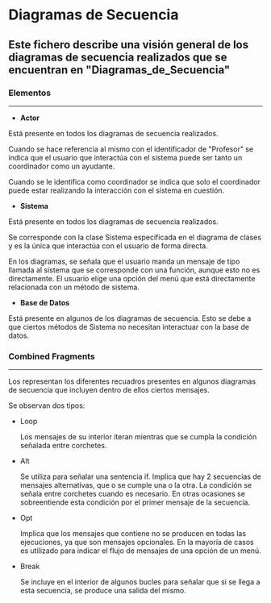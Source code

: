 # Diagramas de Secuencia

## Este fichero describe una visión general de los diagramas de secuencia realizados que se encuentran en "Diagramas_de_Secuencia"

### Elementos

---

* **Actor**

Está presente en todos los diagramas de secuencia realizados.

Cuando se hace referencia al mismo con el identificador de "Profesor" se indica que el usuario que interactúa con el sistema puede ser tanto un coordinador como un ayudante.

Cuando se le identifica como coordinador se indica que solo el coordinador puede estar realizando la interacción con el sistema en cuestión.

* **Sistema**

Está presente en todos los diagramas de secuencia realizados.

Se corresponde con la clase Sistema especificada en el diagrama de clases y es la única que interactúa con el usuario de forma directa.

En los diagramas, se señala que el usuario manda un mensaje de tipo llamada al sistema que se corresponde con una función, aunque esto no es directamente. El usuario elige una opción del menú que está directamente relacionada con un método de sistema.

* **Base de Datos**

Está presente en algunos de los diagramas de secuencia. Esto se debe a que ciertos métodos de Sistema no necesitan interactuar con la base de datos.

### Combined Fragments

---

Los representan los diferentes recuadros presentes en algunos diagramas de secuencia que incluyen dentro de ellos ciertos mensajes.

Se observan dos tipos:

* Loop

    Los mensajes de su interior iteran mientras que se cumpla la condición señalada entre corchetes.

* Alt

    Se utiliza para señalar una sentencia if. Implica que hay 2 secuencias de mensajes alternativas, que o se cumple una o la otra. La condición se señala entre corchetes cuando es necesario. En otras ocasiones se sobreentiende esta condición por el primer mensaje de la secuencia.

* Opt

	Implica que los mensajes que contiene no se producen en todas las ejecuciones, ya que son mensajes opcionales. En la mayoría de casos es utilizado para indicar el flujo de mensajes de una opción de un menú.

* Break

	Se incluye en el interior de algunos bucles para señalar que si se llega a esta secuencia, se produce una salida del mismo.
